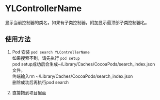 # YLControllerName
显示当前控制器的类名，如果有子类控制器，附加显示最顶部子类控制器名。
## 使用方法
1. Pod 安装
```pod search YLControllerName ```    
如果搜索不到，请先执行  ```pod setup```  
pod setup成功后会生成~/Library/Caches/CocoaPods/search_index.json文件。   
终端输入rm ~/Library/Caches/CocoaPods/search_index.json  
删除成功后再执行pod search  

2. 直接拖到项目里面
